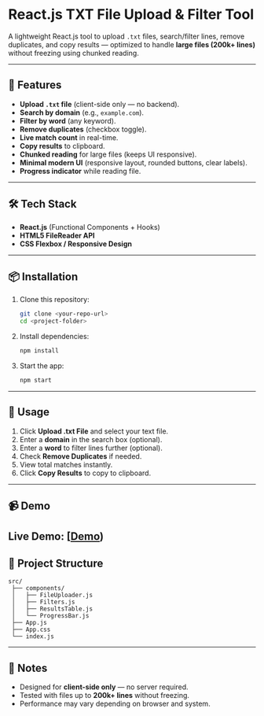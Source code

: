 # React.js TXT File Upload & Filter Tool

A lightweight React.js tool to upload `.txt` files, search/filter lines, remove duplicates, and copy results — optimized to handle **large files (200k+ lines)** without freezing using chunked reading.

---

## 🚀 Features

* **Upload `.txt` file** (client-side only — no backend).
* **Search by domain** (e.g., `example.com`).
* **Filter by word** (any keyword).
* **Remove duplicates** (checkbox toggle).
* **Live match count** in real-time.
* **Copy results** to clipboard.
* **Chunked reading** for large files (keeps UI responsive).
* **Minimal modern UI** (responsive layout, rounded buttons, clear labels).
* **Progress indicator** while reading file.

---

## 🛠 Tech Stack

* **React.js** (Functional Components + Hooks)
* **HTML5 FileReader API**
* **CSS Flexbox / Responsive Design**

---

## 📦 Installation

1. Clone this repository:

   ```bash
   git clone <your-repo-url>
   cd <project-folder>
   ```
2. Install dependencies:

   ```bash
   npm install
   ```
3. Start the app:

   ```bash
   npm start
   ```

---

## 📄 Usage

1. Click **Upload .txt File** and select your text file.
2. Enter a **domain** in the search box (optional).
3. Enter a **word** to filter lines further (optional).
4. Check **Remove Duplicates** if needed.
5. View total matches instantly.
6. Click **Copy Results** to copy to clipboard.

---

## 📹 Demo

**Live Demo:** [[Demo](https://text-file-filter-tool.vercel.app/))
---

## 📂 Project Structure

```
src/
 ├── components/
 │   ├── FileUploader.js
 │   ├── Filters.js
 │   ├── ResultsTable.js
 │   └── ProgressBar.js
 ├── App.js
 ├── App.css
 └── index.js
```

---

## 📝 Notes

* Designed for **client-side only** — no server required.
* Tested with files up to **200k+ lines** without freezing.
* Performance may vary depending on browser and system.

